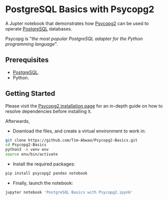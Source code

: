 # PostgreSQL Basics with Psycopg2

A Jupter notebook that demonstrates how [Psycopg2](http://initd.org/psycopg/) can be used to operate  [PostgreSQL](https://www.postgresql.org) databases.

Psycopg is "*the most popular PostgreSQL adapter for the Python programming language*".

## Prerequisites

- [PostgreSQL](https://www.postgresql.org/download/).
- Python.

## Getting Started
Please visit the [Psycopg2 installation page](https://www.psycopg.org/docs/install.html#install-from-source) for an in-depth guide on how to resolve dependencies before installing it.

Afterwards,

- Download the files, and create a virtual environment to work in:

```bash
git clone https://github.com/Tim-Abwao/Psycopg2-Basics.git
cd Psycopg2-Basics
python3 -m venv env
source env/bin/activate
```

- Install the required packages:

```bash
pip install psycopg2 pandas notebook
```

- Finally, launch the notebook:

```bash
jupyter notebook 'PostgreSQL Basics with Psycopg2.ipynb'
```
